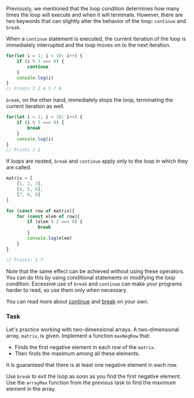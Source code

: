 Previously, we mentioned that the loop condition determines how many times the loop will execute and when it will terminate.
However, there are two keywords that can slightly alter the behavior of the loop: `continue` and `break`.

When a `continue` statement is executed, the current iteration of the loop is immediately interrupted and the loop moves on to the next iteration.

```js
for(let i = 1; i < 10; i++) {
    if (i % 3 === 0) {
        continue
    }
    console.log(i)
}
// Prints 1 2 4 5 7 8
```

`break`, on the other hand, immediately stops the loop, terminating the current iteration as well.

```js
for(let i = 1; i < 10; i++) {
    if (i % 3 === 0) {
        break
    }
    console.log(i)
}
// Prints 1 2
```

If loops are nested, `break` and `continue` apply only to the loop in which they are called.

```js
matrix = [
    [1, 2, 3],
    [4, 5, 6],
    [7, 8, 9]
]

for (const row of matrix){
    for (const elem of row){
        if (elem % 2 === 0) {
            break
        }
        console.log(elem)
    }
}

// Prints: 1 7
```

Note that the same effect can be achieved without using these operators.
You can do this by using conditional statements or modifying the loop condition. 
Excessive use of `break` and `continue` can make your programs harder to read, so use them only when necessary.

You can read more about [continue](https://developer.mozilla.org/en-US/docs/Web/JavaScript/Reference/Statements/continue) and [break](https://developer.mozilla.org/en-US/docs/Web/JavaScript/Reference/Statements/break) on your own.

### Task
Let's practice working with two-dimensional arrays. A two-dimensional array, `matrix`, is given. 
Implement a function `maxNegRow` that:
- Finds the first negative element in each row of the `matrix`. 
- Then finds the maximum among all these elements.

It is guaranteed that there is at least one negative element in each row.

<div class="hint">
  Use <code>break</code> to exit the loop as soon as you find the first negative element.
</div>

<div class="hint">
  Use the <code>arrayMax</code> function from the previous task to find the maximum element in the array.
</div>


